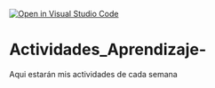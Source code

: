 [![Open in Visual Studio Code](https://classroom.github.com/assets/open-in-vscode-c66648af7eb3fe8bc4f294546bfd86ef473780cde1dea487d3c4ff354943c9ae.svg)](https://classroom.github.com/online_ide?assignment_repo_id=8541174&assignment_repo_type=AssignmentRepo)
# Actividades_Aprendizaje-
Aqui estarán mis actividades de cada semana

